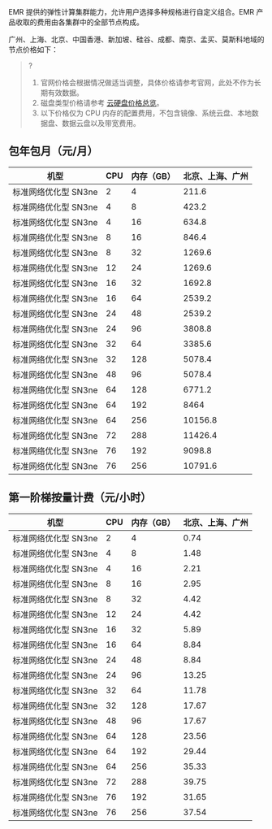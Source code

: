 EMR 提供的弹性计算集群能力，允许用户选择多种规格进行自定义组合。EMR 产品收取的费用由各集群中的全部节点构成。

广州、上海、北京、中国香港、新加坡、硅谷、成都、南京、孟买、莫斯科地域的节点价格如下：
>?
>1. 官网价格会根据情况做适当调整，具体价格请参考官网，此处不作为长期有效数据。
>2. 磁盘类型价格请参考 [云硬盘价格总览](https://cloud.tencent.com/document/product/362/2413)。
>3. 以下价格仅为 CPU 内存的配置费用，不包含镜像、系统云盘、本地数据盘、数据云盘以及带宽费用。

## 包年包月（元/月）

| 机型                        | CPU  | 内存（GB） | 北京、上海、广州 | 
| --------------------------- | ---- | ---------- | ---------------- |
| 标准网络优化型 SN3ne         | 2    | 4          | 211.6            | 
| 标准网络优化型 SN3ne         | 4    | 8          | 423.2            | 
| 标准网络优化型 SN3ne         | 4    | 16         | 634.8            | 
| 标准网络优化型 SN3ne         | 8    | 16         | 846.4            |
| 标准网络优化型 SN3ne         | 8    | 32         | 1269.6           | 
| 标准网络优化型 SN3ne         | 12   | 24         | 1269.6           | 
| 标准网络优化型 SN3ne         | 16   | 32         | 1692.8           | 
| 标准网络优化型 SN3ne         | 16   | 64         | 2539.2           | 
| 标准网络优化型 SN3ne         | 24   | 48         | 2539.2           | 
| 标准网络优化型 SN3ne         | 24   | 96         | 3808.8           | 
| 标准网络优化型 SN3ne         | 32   | 64         | 3385.6           | 
| 标准网络优化型 SN3ne         | 32   | 128        | 5078.4           | 
| 标准网络优化型 SN3ne         | 48   | 96         | 5078.4           |
| 标准网络优化型 SN3ne         | 64   | 128        | 6771.2           | 
| 标准网络优化型 SN3ne         | 64   | 192        | 8464             | 
| 标准网络优化型 SN3ne         | 64   | 256        | 10156.8          | 
| 标准网络优化型 SN3ne         | 72   | 288        | 11426.4          | 
| 标准网络优化型 SN3ne         | 76   | 192        | 9098.8           | 
| 标准网络优化型 SN3ne         | 76   | 256        | 10791.6          | 


##  第一阶梯按量计费（元/小时）

| 机型                        | CPU  | 内存（GB） | 北京、上海、广州 | 
| --------------------------- | ---- | ---------- | ---------------- | 
| 标准网络优化型 SN3ne         | 2    | 4          | 0.74             | 
| 标准网络优化型 SN3ne         | 4    | 8          | 1.48             | 
| 标准网络优化型 SN3ne         | 4    | 16         | 2.21             | 
| 标准网络优化型 SN3ne         | 8    | 16         | 2.95             | 
| 标准网络优化型 SN3ne         | 8    | 32         | 4.42             |
| 标准网络优化型 SN3ne         | 12   | 24         | 4.42             | 
| 标准网络优化型 SN3ne         | 16   | 32         | 5.89             | 
| 标准网络优化型 SN3ne         | 16   | 64         | 8.84             |
| 标准网络优化型 SN3ne         | 24   | 48         | 8.84             | 
| 标准网络优化型 SN3ne         | 24   | 96         | 13.25            | 
| 标准网络优化型 SN3ne         | 32   | 64         | 11.78            | 
| 标准网络优化型 SN3ne         | 32   | 128        | 17.67            | 
| 标准网络优化型 SN3ne         | 48   | 96         | 17.67            | 
| 标准网络优化型 SN3ne         | 64   | 128        | 23.56            |
| 标准网络优化型 SN3ne         | 64   | 192        | 29.44            | 
| 标准网络优化型 SN3ne         | 64   | 256        | 35.33            | 
| 标准网络优化型 SN3ne         | 72   | 288        | 39.75            | 
| 标准网络优化型 SN3ne         | 76   | 192        | 31.65            | 
| 标准网络优化型 SN3ne         | 76   | 256        | 37.54            | 
